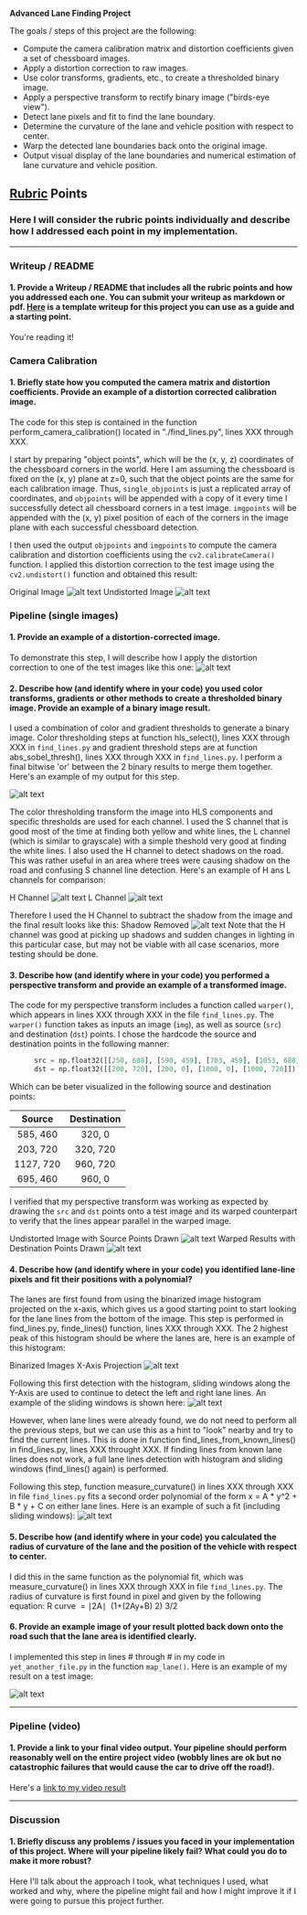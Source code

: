 **Advanced Lane Finding Project**

The goals / steps of this project are the following:

* Compute the camera calibration matrix and distortion coefficients given a set of chessboard images.
* Apply a distortion correction to raw images.
* Use color transforms, gradients, etc., to create a thresholded binary image.
* Apply a perspective transform to rectify binary image ("birds-eye view").
* Detect lane pixels and fit to find the lane boundary.
* Determine the curvature of the lane and vehicle position with respect to center.
* Warp the detected lane boundaries back onto the original image.
* Output visual display of the lane boundaries and numerical estimation of lane curvature and vehicle position.

[//]: # (Image References)

[image1]: ./camera_cal/calibration1.jpg "Original Image"
[image2]: ./output_images/undistort_output.png "Undistorted"
[image3]: ./test_images/test1.jpg "Road Transformed"
[image4]: ./output_images/hls_binary_941.png "Binary Example"
[image5]: ./output_images/H_channel_1047.png "H Channel"
[image6]: ./output_images/L_channel_1047.png "L Channel"
[image7]: ./output_images/hls_binary_1047.png "Shadow Removed"
[image8]: ./output_images/original_unwarped.jpg "Original Unwarped"
[image9]: ./output_images/warped.jpg "Warped"
[image10]: ./output_images/histogram.png "Histogram"
[image11]: ./output_images/lanes_900.png "Sliding Windows"
[image12]: ./output_images/fit.png "Second Order Polynomial Fit"

[image5]: ./output_images/warped_straight_lines.jpg "Warp Example"
[image6]: ./output_images/color_fit_lines.jpg "Fit Visual"
[image7]: ./output_images/example_output.jpg "Output"
[video1]: ./project_video.mp4 "Video"

## [Rubric](https://review.udacity.com/#!/rubrics/571/view) Points

### Here I will consider the rubric points individually and describe how I addressed each point in my implementation.  

---

### Writeup / README

#### 1. Provide a Writeup / README that includes all the rubric points and how you addressed each one.  You can submit your writeup as markdown or pdf.  [Here](https://github.com/udacity/CarND-Advanced-Lane-Lines/blob/master/writeup_template.md) is a template writeup for this project you can use as a guide and a starting point.  

You're reading it!

### Camera Calibration

#### 1. Briefly state how you computed the camera matrix and distortion coefficients. Provide an example of a distortion corrected calibration image.

The code for this step is contained in the function perform_camera_calibration() located in "./find_lines.py", lines XXX through XXX.

I start by preparing "object points", which will be the (x, y, z) coordinates of the chessboard corners in the world. Here I am assuming the chessboard is fixed on the (x, y) plane at z=0, such that the object points are the same for each calibration image.  Thus, `single_objpoints` is just a replicated array of coordinates, and `objpoints` will be appended with a copy of it every time I successfully detect all chessboard corners in a test image.  `imgpoints` will be appended with the (x, y) pixel position of each of the corners in the image plane with each successful chessboard detection.  

I then used the output `objpoints` and `imgpoints` to compute the camera calibration and distortion coefficients using the `cv2.calibrateCamera()` function.  I applied this distortion correction to the test image using the `cv2.undistort()` function and obtained this result: 

Original Image
![alt text][image1]
Undistorted Image
![alt text][image2]

### Pipeline (single images)

#### 1. Provide an example of a distortion-corrected image.

To demonstrate this step, I will describe how I apply the distortion correction to one of the test images like this one:
![alt text][image3]

#### 2. Describe how (and identify where in your code) you used color transforms, gradients or other methods to create a thresholded binary image.  Provide an example of a binary image result.

I used a combination of color and gradient thresholds to generate a binary image. Color thresholding steps at function hls_select(), lines XXX through XXX in `find_lines.py` and gradient threshold steps are at function abs_sobel_thresh(), lines XXX through XXX in `find_lines.py`. I perform a final bitwise 'or' between the 2 binary results to merge them together. Here's an example of my output for this step.

![alt text][image4]

The color thresholding transform the image into HLS components and specific thresholds are used for each channel. I used the S channel that is good most of the time at finding both yellow and white lines, the L channel (which is similar to grayscale) with a simple theshold very good at finding the white lines. I also used the H channel to detect shadows on the road. This was rather useful in an area where trees were causing shadow on the road and confusing S channel line detection. Here's an example of H ans L channels for comparison:

H Channel
![alt text][image5]
L Channel
![alt text][image6]

Therefore I used the H Channel to subtract the shadow from the image and the final result looks like this:
Shadow Removed
![alt text][image7]
Note that the H channel was good at picking up shadows and sudden changes in lighting in this particular case, but may not be viable with all case scenarios, more testing should be done.

#### 3. Describe how (and identify where in your code) you performed a perspective transform and provide an example of a transformed image.

The code for my perspective transform includes a function called `warper()`, which appears in lines XXX through XXX in the file `find_lines.py`.  The `warper()` function takes as inputs an image (`img`), as well as source (`src`) and destination (`dst`) points.  I chose the hardcode the source and destination points in the following manner:

```python
      src = np.float32([[250, 688], [590, 459], [703, 459], [1053, 688]])
      dst = np.float32([[200, 720], [200, 0], [1000, 0], [1000, 720]])
```

Which can be beter visualized in the following source and destination points:

| Source        | Destination   | 
|:-------------:|:-------------:| 
| 585, 460      | 320, 0        | 
| 203, 720      | 320, 720      |
| 1127, 720     | 960, 720      |
| 695, 460      | 960, 0        |

I verified that my perspective transform was working as expected by drawing the `src` and `dst` points onto a test image and its warped counterpart to verify that the lines appear parallel in the warped image.

Undistorted Image with Source Points Drawn
![alt text][image8]
Warped Results with Destination Points Drawn
![alt text][image9]

#### 4. Describe how (and identify where in your code) you identified lane-line pixels and fit their positions with a polynomial?

The lanes are first found from using the binarized image histogram projected on the x-axis, which gives us a good starting point to start looking for the lane lines from the bottom of the image. This step is performed in find_lines.py, finde_lines() function, lines XXX through XXX. The 2 highest peak of this histogram should be where the lanes are, here is an example of this histogram:

Binarized Images X-Axis Projection
![alt text][image10]

Following this first detection with the histogram, sliding windows along the Y-Axis are used to continue to detect the left and right lane lines. An example of the sliding windows is shown here:
![alt text][image11]

However, when lane lines were already found, we do not need to perform all the previous steps, but we can use this as a hint to "look" nearby and try to find the current lines. This is done in function find_lines_from_known_lines() in find_lines.py, lines XXX throught XXX. If finding lines from known lane lines does not work, a full lane lines detection with histogram and sliding windows (find_lines() again) is performed.

Following this step, function measure_curvature() in lines XXX through XXX in file `find_lines.py` fits a second order polynomial of the form x = A * y^2 + B * y + C on either lane lines. Here is an example of such a fit (including sliding windows):
![alt text][image12]

#### 5. Describe how (and identify where in your code) you calculated the radius of curvature of the lane and the position of the vehicle with respect to center.

I did this in the same function as the polynomial fit, which was measure_curvature() in lines XXX through XXX in file `find_lines.py`. The radius of curvature is first found in pixel and given by the following equation:
R
​curve
​​ =
​∣2A∣
​
​(1+(2Ay+B)
​2
​​ )
​3/2
​​ 
​​

#### 6. Provide an example image of your result plotted back down onto the road such that the lane area is identified clearly.

I implemented this step in lines # through # in my code in `yet_another_file.py` in the function `map_lane()`.  Here is an example of my result on a test image:

![alt text][image6]

---

### Pipeline (video)

#### 1. Provide a link to your final video output.  Your pipeline should perform reasonably well on the entire project video (wobbly lines are ok but no catastrophic failures that would cause the car to drive off the road!).

Here's a [link to my video result](./project_video.mp4)

---

### Discussion

#### 1. Briefly discuss any problems / issues you faced in your implementation of this project.  Where will your pipeline likely fail?  What could you do to make it more robust?

Here I'll talk about the approach I took, what techniques I used, what worked and why, where the pipeline might fail and how I might improve it if I were going to pursue this project further.  

